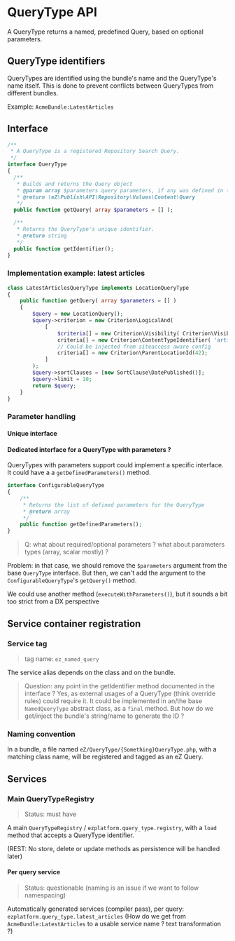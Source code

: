 # QueryType API

A QueryType returns a named, predefined Query, based on optional parameters.

## QueryType identifiers
QueryTypes are identified using the bundle's name and the QueryType's name itself. This is done to prevent conflicts between QueryTypes from different bundles.

Example: `AcmeBundle:LatestArticles`

## Interface
```php
/**
 * A QueryType is a registered Repository Search Query.
 */
interface QueryType
{
  /**
   * Builds and returns the Query object
   * @param array $parameters query parameters, if any was defined in the QueryType
   * @return \eZ\Publish\API\Repository\Values\Content\Query
   */
  public function getQuery( array $parameters = [] );

  /**
   * Returns the QueryType's unique identifier.
   * @return string
   */
  public function getIdentifier();
}
```

### Implementation example: latest articles

```php
class LatestArticlesQueryType implements LocationQueryType
{
    public function getQuery( array $parameters = [] )
    {
        $query = new LocationQuery();
        $query->criterion = new Criterion\LogicalAnd(
            [
                $criteria[] = new Criterion\Visibility( Criterion\Visibility::VISIBLE );
                criteria[] = new Criterion\ContentTypeIdentifier( 'article' );
				// Could be injected from siteaccess aware config
				criteria[] = new Criterion\ParentLocationId(42);
            ]
        );
        $query->sortClauses = [new SortClause\DatePublished()];
        $query->limit = 10;
        return $query;
    }
}
```

### Parameter handling

#### Unique interface

#### Dedicated interface for a QueryType with parameters ?
QueryTypes with  parameters support could implement a specific interface.
It could have a a `getDefinedParameters()` method.

```php
interface ConfigurableQueryType
{
    /**
     * Returns the list of defined parameters for the QueryType
     * @return array
     */
    public function getDefinedParameters();
}
```

> Q: what about required/optional parameters ? what about parameters types (array, scalar mostly) ?

Problem: in that case, we should remove the `$parameters` argument from the base `QueryType` interface. But then,
we can't add the argument to the `ConfigurableQueryType`'s `getQuery()` method.

We could use another method (`executeWithParameters()`), but it sounds a bit too strict from a DX perspective

## Service container registration

### Service tag
> tag name: `ez_named_query`

The service alias depends on the class and on the bundle.

> Question: any point in the getIdentifier method documented in the interface ? Yes, as external usages of a QueryType
> (think override rules) could require it. It could be implemented in an/the base `NamedQueryType` abstract class, as
> a `final` method. But how do we get/inject the bundle's string/name to generate the ID ?

### Naming convention
In a bundle, a file named `eZ/QueryType/{Something}QueryType.php`, with a matching class name, will be registered and tagged as an eZ Query.

## Services

### Main QueryTypeRegistry

> Status: must have

A main `QueryTypeRegistry` / `ezplatform.query_type.registry`, with a `load` method that accepts a QueryType identifier.

(REST: No store, delete or update methods as persistence will be handled later)

#### Per query service

> Status: questionable (naming is an issue if we want to follow namespacing)

Automatically generated services (compiler pass), per query: `ezplatform.query_type.latest_articles`
(How do we get from `AcmeBundle:LatestArticles` to a usable service name ? text transformation ?)

